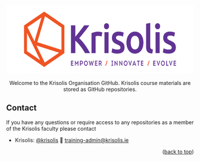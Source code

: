 <a name="readme-top"></a>

<!-- PROJECT LOGO -->
<br />
<div align="center">
  <a href="https://krisolis.ie/">
    <img src="images/BorderedLogo.png" alt="Logo" width="600" height="184">
  </a>

  <p align="center">
    Welcome to the Krisolis Organisation GitHub. Krisolis course materials are stored as GitHub repositories.
  </p>
</div>





<!-- CONTACT -->
## Contact
If you have any questions or require access to any repositories as a member of the Krisolis faculty please contact

- Krisolis: [@krisolis](https://github.com/krisolis) 📧 [training-admin@krisolis.ie](mailto:training-admin@krisolis.ie)
  
<p align="right">(<a href="#readme-top">back to top</a>)</p>



